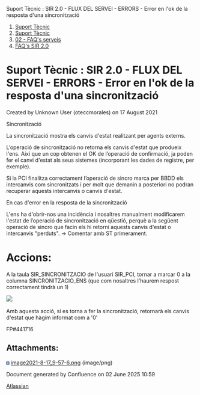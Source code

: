 Suport Tècnic : SIR 2.0 - FLUX DEL SERVEI - ERRORS - Error en l'ok de la resposta d'una sincronització  

1.  [Suport Tècnic](index.html)
2.  [Suport Tècnic](13893782.html)
3.  [02 - FAQ's serveis](26313393.html)
4.  [FAQ's SIR 2.0](41523073.html)

Suport Tècnic : SIR 2.0 - FLUX DEL SERVEI - ERRORS - Error en l'ok de la resposta d'una sincronització
======================================================================================================

Created by Unknown User (oteccmorales) on 17 August 2021

  

Sincronització

La sincronització mostra els canvis d'estat realitzant per agents externs. 

L’operació de sincronització no retorna els canvis d'estat que produeix l'ens. Així que un cop obtenen el OK de l’operació de confirmació, ja poden fer el canvi d'estat als seus sistemes (incorporant les dades de registre, per exemple).

Si la PCI finalitza correctament l’operació de sincro marca per BBDD els intercanvis com sincronitzats i per molt que demanin a posteriori no podran recuperar aquests intercanvis o canvis d'estat.

  

En cas d'error en la resposta de la sincronització

L'ens ha d'obrir-nos una incidència i nosaltres manualment modificarem l'estat de l’operació de sincronització en qüestió, perquè a la següent operació de sincro que facin els hi retorni aquests canvis d'estat o intercanvis "perduts". → Comentar amb ST primerament.

Accions:
========

A la taula SIR\_SINCRONITZACIO de l'usuari SIR\_PCI, tornar a marcar 0 a la columna SINCRONITZACIO\_ENS (que com nosaltres l'haurem respost correctament tindrà un 1)

![](attachments/41524010/41524011.png)

Amb aquesta acció, si es torna a fer la sincronització, retornarà els canvis d'estat que hàgim informat com a '0'

FP#441716 

  

Attachments:
------------

![](images/icons/bullet_blue.gif) [image2021-8-17\_9-57-6.png](attachments/41524010/41524011.png) (image/png)  

Document generated by Confluence on 02 June 2025 10:59

[Atlassian](http://www.atlassian.com/)